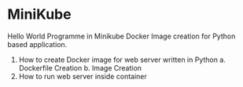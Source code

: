 # MiniKube
Hello World Programme in Minikube
Docker Image creation for Python based application. 

1. How to create Docker image for web server written in Python
   a. Dockerfile Creation
   b. Image Creation
2. How to run web server inside container
